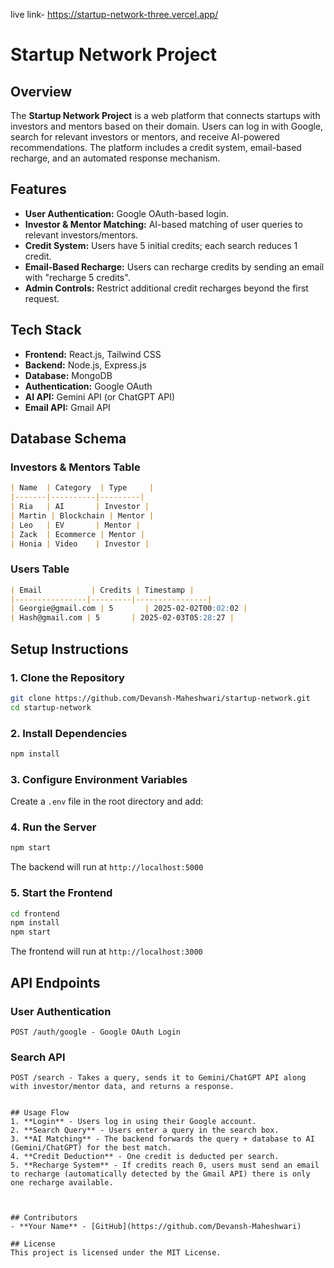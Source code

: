 live link- https://startup-network-three.vercel.app/
# Startup Network Project

## Overview
The **Startup Network Project** is a web platform that connects startups with investors and mentors based on their domain. Users can log in with Google, search for relevant investors or mentors, and receive AI-powered recommendations. The platform includes a credit system, email-based recharge, and an automated response mechanism.

## Features
- **User Authentication:** Google OAuth-based login.
- **Investor & Mentor Matching:** AI-based matching of user queries to relevant investors/mentors.
- **Credit System:** Users have 5 initial credits; each search reduces 1 credit.
- **Email-Based Recharge:** Users can recharge credits by sending an email with "recharge 5 credits".
- **Admin Controls:** Restrict additional credit recharges beyond the first request.

## Tech Stack
- **Frontend:** React.js, Tailwind CSS
- **Backend:** Node.js, Express.js
- **Database:** MongoDB
- **Authentication:** Google OAuth
- **AI API:** Gemini API (or ChatGPT API)
- **Email API:** Gmail API

## Database Schema
### **Investors & Mentors Table**
```markdown
| Name  | Category  | Type     |
|-------|----------|---------|
| Ria   | AI       | Investor |
| Martin | Blockchain | Mentor |
| Leo   | EV       | Mentor |
| Zack  | Ecommerce | Mentor |
| Honia | Video    | Investor |
```

### **Users Table**
```markdown
| Email           | Credits | Timestamp |
|----------------|---------|----------------|
| Georgie@gmail.com | 5       | 2025-02-02T00:02:02 |
| Hash@gmail.com | 5       | 2025-02-03T05:28:27 |
```

## Setup Instructions
### **1. Clone the Repository**
```sh
git clone https://github.com/Devansh-Maheshwari/startup-network.git
cd startup-network
```

### **2. Install Dependencies**
```sh
npm install
```

### **3. Configure Environment Variables**
Create a `.env` file in the root directory and add:


### **4. Run the Server**
```sh
npm start
```
The backend will run at `http://localhost:5000`

### **5. Start the Frontend**
```sh
cd frontend
npm install
npm start
```
The frontend will run at `http://localhost:3000`

## API Endpoints
### **User Authentication**
```http
POST /auth/google - Google OAuth Login
```

### **Search API**
```http
POST /search - Takes a query, sends it to Gemini/ChatGPT API along with investor/mentor data, and returns a response.


## Usage Flow
1. **Login** - Users log in using their Google account.
2. **Search Query** - Users enter a query in the search box.
3. **AI Matching** - The backend forwards the query + database to AI (Gemini/ChatGPT) for the best match.
4. **Credit Deduction** - One credit is deducted per search.
5. **Recharge System** - If credits reach 0, users must send an email to recharge (automatically detected by the Gmail API) there is only one recharge available.



## Contributors
- **Your Name** - [GitHub](https://github.com/Devansh-Maheshwari)

## License
This project is licensed under the MIT License.

